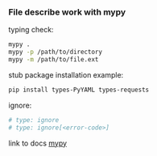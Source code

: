 ### File describe work with mypy

typing check:

```bash
mypy .
mypy -p /path/to/directory
mypy -m /path/to/file.ext
```

stub package installation example:

```bash
pip install types-PyYAML types-requests
```

ignore:

```bash
# type: ignore
# type: ignore[<error-code>]
```

link to docs [mypy](https://mypy.readthedocs.io/en/stable/index.html)
